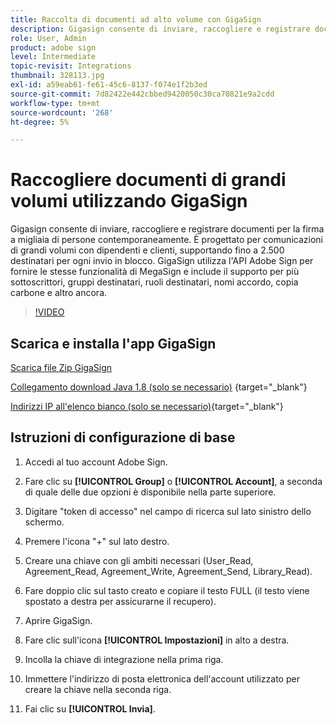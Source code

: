```yaml
---
title: Raccolta di documenti ad alto volume con GigaSign
description: Gigasign consente di inviare, raccogliere e registrare documenti per la firma a migliaia di persone contemporaneamente
role: User, Admin
product: adobe sign
level: Intermediate
topic-revisit: Integrations
thumbnail: 328113.jpg
exl-id: a59eab61-fe61-45c6-8137-f074e1f2b3ed
source-git-commit: 7d82422e442cbbed9420050c30ca70821e9a2cdd
workflow-type: tm+mt
source-wordcount: '268'
ht-degree: 5%

---
```


# Raccogliere documenti di grandi volumi utilizzando GigaSign

Gigasign consente di inviare, raccogliere e registrare documenti per la firma a migliaia di persone contemporaneamente. È progettato per comunicazioni di grandi volumi con dipendenti e clienti, supportando fino a 2.500 destinatari per ogni invio in blocco. GigaSign utilizza l&#39;API Adobe Sign per fornire le stesse funzionalità di MegaSign e include il supporto per più sottoscrittori, gruppi destinatari, ruoli destinatari, nomi accordo, copia carbone e altro ancora.

>[!VIDEO](https://video.tv.adobe.com/v/328113?hidetitle=true)

## Scarica e installa l&#39;app GigaSign

[Scarica file Zip GigaSign](https://documentcloud.adobe.com/link/track?uri=urn:aaid:scds:US:8975dbca-98d5-4e66-9164-d21163c91c7f)

[Collegamento download Java 1.8 (solo se necessario)](https://www.oracle.com/java/technologies/javase/javase8-archive-downloads.html) {target=&quot;_blank&quot;}

[Indirizzi IP all&#39;elenco bianco (solo se necessario)](https://helpx.adobe.com/it/sign/system-requirements.html#IPs){target=&quot;_blank&quot;}

## Istruzioni di configurazione di base

1. Accedi al tuo account Adobe Sign.

1. Fare clic su **[!UICONTROL Group]** o **[!UICONTROL Account]**, a seconda di quale delle due opzioni è disponibile nella parte superiore.

1. Digitare &quot;token di accesso&quot; nel campo di ricerca sul lato sinistro dello schermo.

1. Premere l&#39;icona &quot;+&quot; sul lato destro.

1. Creare una chiave con gli ambiti necessari (User_Read, Agreement_Read, Agreement_Write, Agreement_Send, Library_Read).

1. Fare doppio clic sul tasto creato e copiare il testo FULL (il testo viene spostato a destra per assicurarne il recupero).

1. Aprire GigaSign.

1. Fare clic sull&#39;icona **[!UICONTROL Impostazioni]** in alto a destra.

1. Incolla la chiave di integrazione nella prima riga.

1. Immettere l&#39;indirizzo di posta elettronica dell&#39;account utilizzato per creare la chiave nella seconda riga.

1. Fai clic su **[!UICONTROL Invia]**.
